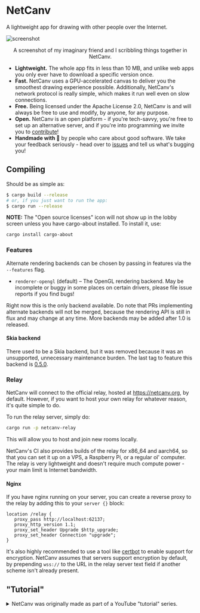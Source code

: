 # NetCanv

A lightweight app for drawing with other people over the Internet.

![screenshot](contrib/screenshots.png)

<p align="center">
A screenshot of my imaginary friend and I scribbling things together in NetCanv.
</p>

- **Lightweight.** The whole app fits in less than 10 MB, and unlike web apps you only ever have to
  download a specific version once.
- **Fast.** NetCanv uses a GPU-accelerated canvas to deliver you the smoothest drawing experience
  possible. Additionally, NetCanv's network protocol is really simple, which makes it run well even
  on slow connections.
- **Free.** Being licensed under the Apache License 2.0, NetCanv is and will always be free to use
  and modify, by anyone, for any purpose.
- **Open.** NetCanv is an open platform - if you're tech-savvy, you're free to set up an alternative
  server, and if you're into programming we invite you to [contribute](https://github.com/liquidev/netcanv/pulls)!
- **Handmade with 💙** by people who care about good software. We take your feedback seriously -
  head over to [issues](https://github.com/liquidev/netcanv) and tell us what's bugging you!

## Compiling

Should be as simple as:

```sh
$ cargo build --release
# or, if you just want to run the app:
$ cargo run --release
```

**NOTE:** The "Open source licenses" icon will not show up in the lobby screen unless you have
cargo-about installed. To install it, use:

```sh
cargo install cargo-about
```

### Features

Alternate rendering backends can be chosen by passing in features via the `--features` flag.

- `renderer-opengl` (default) – The OpenGL rendering backend. May be incomplete or buggy in some
  places on certain drivers, please file issue reports if you find bugs!

Right now this is the only backend available. Do note that PRs implementing alternate backends will
not be merged, because the rendering API is still in flux and may change at any time. More backends
may be added after 1.0 is released.

#### Skia backend

There used to be a Skia backend, but it was removed because it was an unsupported, unnecessary
maintenance burden. The last tag to feature this backend is [0.5.0](https://github.com/liquidev/netcanv/tree/0.5.0).

### Relay

NetCanv will connect to the official relay, hosted at <https://netcanv.org>, by default. However, if
you want to host your own relay for whatever reason, it's quite simple to do.

To run the relay server, simply do:

```sh
cargo run -p netcanv-relay
```

This will allow you to host and join new rooms locally.

NetCanv's CI also provides builds of the relay for x86_64 and aarch64, so that you can set it up
on a VPS, a Raspberry Pi, or a regular ol' computer. The relay is very lightweight and doesn't
require much compute power - your main limit is Internet bandwidth.

#### Nginx

If you have nginx running on your server, you can create a reverse proxy to the relay by adding
this to your `server {}` block:

```nginx
location /relay {
   proxy_pass http://localhost:62137;
   proxy_http_version 1.1;
   proxy_set_header Upgrade $http_upgrade;
   proxy_set_header Connection "upgrade";
}
```

It's also highly recommended to use a tool like [certbot](https://certbot.eff.org/) to enable
support for encryption. NetCanv assumes that servers support encryption by default, by prepending
`wss://` to the URL in the relay server text field if another scheme isn't already present.

## "Tutorial"

<details><summary>NetCanv was originally made as part of a YouTube "tutorial" series.</summary>

The series is in Polish (!) and can be found on
[YouTube](https://www.youtube.com/playlist?list=PL1Hg-PZUNFkeRdErHKx3Z7IwhJNgij3bJ).

Individual episodes:

1. [Introduction](https://www.youtube.com/watch?v=ZeSXVgjrivY)
2. [Drawing and GUI](https://www.youtube.com/watch?v=MVEILFrPKnY)
3. [Refactoring and ∞](https://www.youtube.com/watch?v=mECVCb87sAQ)
4. Networking – coming soon (never)

Again, note that the tutorials are in Polish.

### Purpose

The main purpose of this tutorial series is to show how to build a desktop app
using Rust and Skia, together with peer-to-peer communication for realtime
collaboration.

I generally don't like explaining every small detail in my videos. I'd rather
showcase the cool and interesting parts about the development process. So don't
consider this as a general Rust application development tutorial – treat it more
like a devlog with some educational, comedic, and artistic value sprinkled
over it.

</details>
